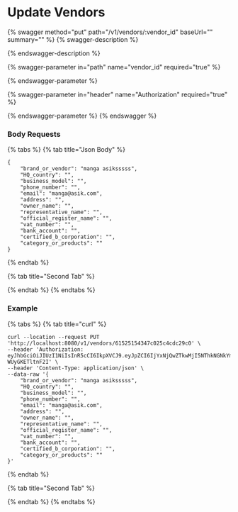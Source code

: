 # Update Vendors

{% swagger method="put" path="/v1/vendors/:vendor_id" baseUrl="" summary="" %}
{% swagger-description %}

{% endswagger-description %}

{% swagger-parameter in="path" name="vendor_id" required="true" %}

{% endswagger-parameter %}

{% swagger-parameter in="header" name="Authorization" required="true" %}

{% endswagger-parameter %}
{% endswagger %}

### Body Requests

{% tabs %}
{% tab title="Json Body" %}
```
{
    "brand_or_vendor": "manga asiksssss",
    "HQ_country": "",
    "business_model": "",
    "phone_number": "",
    "email": "manga@asik.com",
    "address": "",
    "owner_name": "",
    "representative_name": "",
    "official_register_name": "",
    "vat_number": "",
    "bank_account": "",
    "certified_b_corporation": "",
    "category_or_products": ""
}
```
{% endtab %}

{% tab title="Second Tab" %}

{% endtab %}
{% endtabs %}

### Example

{% tabs %}
{% tab title="curl" %}
```
curl --location --request PUT 'http://localhost:8080/v1/vendors/61525154347c025c4cdc29c0' \
--header 'Authorization: eyJhbGciOiJIUzI1NiIsInR5cCI6IkpXVCJ9.eyJpZCI6IjYxNjQwZTkwMjI5NThkNGNkYmQ5MWVlMSIsImVtYWlsIjoicnV0cmV0dGFzb2ljcnUtNzEwM0B5b3BtYWlsLmNvbSIsImRhdGF0eXBlIjoiYyIsImV4cCI6MTYzNDA5NDEyOH0.gDe3UY1veX_m_3EgkeLN4F5fkGVgI-WUyGKETltnF2I' \
--header 'Content-Type: application/json' \
--data-raw '{
    "brand_or_vendor": "manga asiksssss",
    "HQ_country": "",
    "business_model": "",
    "phone_number": "",
    "email": "manga@asik.com",
    "address": "",
    "owner_name": "",
    "representative_name": "",
    "official_register_name": "",
    "vat_number": "",
    "bank_account": "",
    "certified_b_corporation": "",
    "category_or_products": ""
}'
```
{% endtab %}

{% tab title="Second Tab" %}

{% endtab %}
{% endtabs %}
